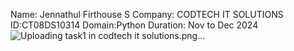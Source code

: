 Name: Jennathul Firthouse S
Company: CODTECH IT SOLUTIONS
ID:CT08DS10314
Domain:Python
Duration: Nov to Dec 2024
![Uploading task1 in codtech it solutions.png…]()
